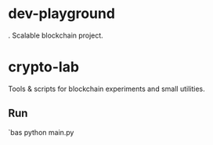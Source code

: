 # dev-playground
. Scalable blockchain project.
# crypto-lab
Tools & scripts for blockchain experiments and small utilities.

## Run
`bas
python main.py
